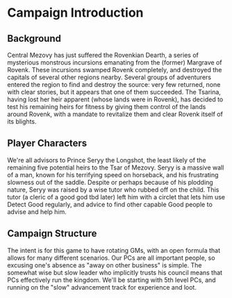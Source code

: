 # Campaign Introduction

## Background

Central Mezovy has just suffered the Rovenkian Dearth, a series of mysterious monstrous incursions emanating from the (former) Margrave of Rovenk. These incursions swamped Rovenk completely, and destroyed the capitals of several other regions nearby. Several groups of adventurers entered the region to find and destroy the source: very few returned, none with clear stories, but it appears that one of them succeeded. The Tsarina, having lost her heir apparent (whose lands were in Rovenk), has decided to test his remaining heirs for fitness by giving them control of the lands around Rovenk, with a mandate to revitalize them and clear Rovenk itself of its blights.

## Player Characters

We're all advisors to Prince Seryy the Longshot, the least likely of the remaining five potential heirs to the Tsar of Mezovy. Seryy is a massive wall of a man, known for his terrifying speed on horseback, and his frustrating slowness out of the saddle. Despite or perhaps because of his plodding nature, Seryy was raised by a wise tutor who rubbed off on the child. This tutor (a cleric of a good god tbd later) left him with a circlet that lets him use Detect Good regularly, and advice to find other capable Good people to advise and help him.

## Campaign Structure

The intent is for this game to have rotating GMs, with an open formula that allows for many different scenarios. Our PCs are all important people, so excusing one's absence as "away on other business" is simple. The somewhat wise but slow leader who implicitly trusts his council means that PCs effectively run the kingdom. We'll be starting with 5th level PCs, and running on the "slow" advancement track for experience and loot.

